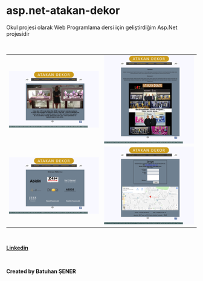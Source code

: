# asp.net-atakan-dekor
<p>Okul projesi olarak Web Programlama dersi için geliştirdiğim Asp.Net projesidir</p>
<br/>

<table style="width:100%">
  <tr>
    <td><img src="https://github.com/canonka/asp.net-atakan-dekor/blob/master/egitim/img/Anasayfa.jpg" width="100%"></td>
    <td><img src="https://github.com/canonka/asp.net-atakan-dekor/blob/master/egitim/img/Hakkimizda.jpg" width="100%"></td> 
  </tr>
  <tr>
    <td><img src="https://github.com/canonka/asp.net-atakan-dekor/blob/master/egitim/img/Referanslarimiz.jpg" width="100%"></td>
    <td><img src="https://github.com/canonka/asp.net-atakan-dekor/blob/master/egitim/img/iletisim.jpg" width="100%"></td> 
  </tr>
</table> 
<br/>
  <p><b><a href="https://www.linkedin.com/in/senerbatuhan/">Linkedin</a></b></p>
<br/>
<p><b>Created by Batuhan ŞENER</b></p>
<br/>
